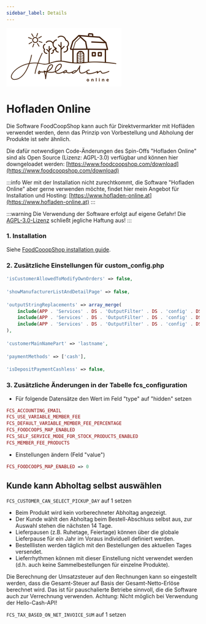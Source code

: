 ```yaml
---
sidebar_label: Details
---
```


![](/assets/img/de/spin-offs/hofladen-online-logo.png)

# Hofladen Online

Die Software FoodCoopShop kann auch für Direktvermarkter mit Hofläden verwendet werden, denn das Prinzip von Vorbestellung und Abholung der Produkte ist sehr ähnlich.

Die dafür notwendigen Code-Änderungen des Spin-Offs "Hofladen Online" sind als Open Source (Lizenz: AGPL-3.0) verfügbar und können hier downgeloadet werden:
[https://www.foodcoopshop.com/download](https://www.foodcoopshop.com/download)

:::info
Wer mit der Installation nicht zurechtkommt, die Software "Hofladen Online" aber gerne verwenden möchte, findet hier mein Angebot für Installation und Hosting: [https://www.hofladen-online.at](https://www.hofladen-online.at)
:::

:::warning
Die Verwendung der Software erfolgt auf eigene Gefahr! Die [AGPL-3.0-Lizenz](https://github.com/foodcoopshop/foodcoopshop/blob/develop/LICENSE) schließt jegliche Haftung aus!
:::

### 1. Installation

Siehe [FoodCooopShop installation guide](/en/installation-guide).

### 2. Zusätzliche Einstellungen für custom_config.php

```php
'isCustomerAllowedToModifyOwnOrders' => false,

'showManufacturerListAndDetailPage' => false,

'outputStringReplacements' => array_merge(
    include(APP . 'Services' . DS . 'OutputFilter' . DS . 'config' . DS . 'de_DE' . DS . 'memberClientConfig.php'),
    include(APP . 'Services' . DS . 'OutputFilter' . DS . 'config' . DS . 'de_DE' . DS . 'hofladenOnlineConfig.php'),
    include(APP . 'Services' . DS . 'OutputFilter' . DS . 'config' . DS . 'de_DE' . DS . 'hofladenConfig.php'),
),

'customerMainNamePart' => 'lastname',

'paymentMethods' => ['cash'],

'isDepositPaymentCashless' => false,
```

### 3. Zusätzliche Änderungen in der Tabelle fcs_configuration

* Für folgende Datensätze den Wert im Feld "type" auf "hidden" setzen

```php
FCS_ACCOUNTING_EMAIL
FCS_USE_VARIABLE_MEMBER_FEE
FCS_DEFAULT_VARIABLE_MEMBER_FEE_PERCENTAGE
FCS_FOODCOOPS_MAP_ENABLED
FCS_SELF_SERVICE_MODE_FOR_STOCK_PRODUCTS_ENABLED
FCS_MEMBER_FEE_PRODUCTS
```

* Einstellungen ändern (Feld "value")

```php
FCS_FOODCOOPS_MAP_ENABLED => 0
```

## Kunde kann Abholtag selbst auswählen

```FCS_CUSTOMER_CAN_SELECT_PICKUP_DAY``` auf 1 setzen

* Beim Produkt wird kein vorberechneter Abholtag angezeigt.
* Der Kunde wählt den Abholtag beim Bestell-Abschluss selbst aus, zur Auswahl stehen die nächsten 14 Tage.
* Lieferpausen (z.B. Ruhetage, Feiertage) können über die globale Lieferpause für ein Jahr im Voraus individuell definiert werden.
* Bestelllisten werden täglich mit den Bestellungen des aktuellen Tages versendet.
* Lieferrhythmen können mit dieser Einstellung nicht verwendet werden (d.h. auch keine Sammelbestellungen für einzelne Produkte).


Die Berechnung der Umsatzsteuer auf den Rechnungen kann so eingestellt werden, dass die Gesamt-Steuer auf Basis der Gesamt-Netto-Erlöse berechnet wird. Das ist für pauschalierte Betriebe sinnvoll, die die Software auch zur Verrechnung verwenden. Achtung: Nicht möglich bei Verwendung der Hello-Cash-API!

```FCS_TAX_BASED_ON_NET_INVOICE_SUM``` auf 1 setzen
